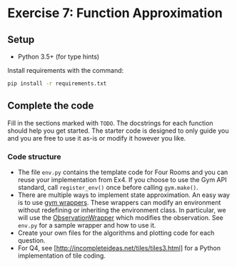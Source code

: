 # Exercise 7: Function Approximation

## Setup

* Python 3.5+ (for type hints)

Install requirements with the command:
```bash
pip install -r requirements.txt
```

## Complete the code

Fill in the sections marked with `TODO`. The docstrings for each function should help you get started. The starter code is designed to only guide you and you are free to use it as-is or modify it however you like.

### Code structure

- The file `env.py` contains the template code for Four Rooms and you can reuse your implementation from Ex4. If you choose to use the Gym API standard, call `register_env()` once before calling `gym.make()`. 
- There are multiple ways to implement state approximation. An easy way is to use [gym wrappers](https://github.com/openai/gym/blob/master/docs/wrappers.md). These wrappers can modify an environment without redefining or inheriting the environment class. In particular, we will use the [ObservationWrapper](https://github.com/openai/gym/blob/master/gym/core.py#L315-L326) which modifies the observation. See `env.py` for a sample wrapper and how to use it.
- Create your own files for the algorithms and plotting code for each question.
- For Q4, see [http://incompleteideas.net/tiles/tiles3.html] for a Python implementation of tile coding.
